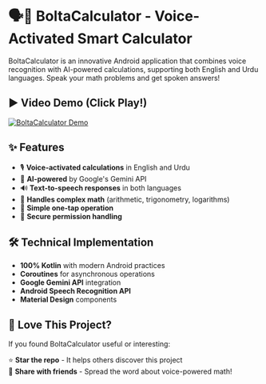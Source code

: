 # 🗣️🔢 BoltaCalculator - Voice-Activated Smart Calculator

BoltaCalculator is an innovative Android application that combines voice recognition with AI-powered calculations, supporting both English and Urdu languages. Speak your math problems and get spoken answers!

## ▶️ Video Demo (Click Play!)
[![BoltaCalculator Demo](https://img.shields.io/badge/▶_Play_Video-FF0000?style=for-the-badge&logo=youtube&labelColor=FF0000)](https://www.youtube.com/embed/AildJqwsem8?autoplay=1)

## ✨ Features

- 🎙️ **Voice-activated calculations** in English and Urdu
- 🤖 **AI-powered** by Google's Gemini API
- 🔊 **Text-to-speech responses** in both languages
- 🧮 **Handles complex math** (arithmetic, trigonometry, logarithms)
- 🎯 **Simple one-tap operation**
- 🔐 **Secure permission handling**

## 🛠️ Technical Implementation

- **100% Kotlin** with modern Android practices
- **Coroutines** for asynchronous operations
- **Google Gemini API** integration
- **Android Speech Recognition API**
- **Material Design** components

## 💖 Love This Project?

If you found BoltaCalculator useful or interesting:

⭐ **Star the repo** - It helps others discover this project  
📢 **Share with friends** - Spread the word about voice-powered math!
